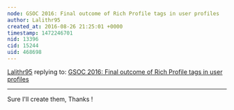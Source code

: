 ```yaml
---
node: GSOC 2016: Final outcome of Rich Profile tags in user profiles
author: Lalithr95
created_at: 2016-08-26 21:25:01 +0000
timestamp: 1472246701
nid: 13396
cid: 15244
uid: 468698
---
```




[Lalithr95](../profile/Lalithr95) replying to: [GSOC 2016: Final outcome of Rich Profile tags in user profiles](../notes/Lalithr95/08-26-2016/gsoc-2016-final-outcome-of-rich-profile-tags-in-user-profiles)

----
Sure I'll create them, Thanks !